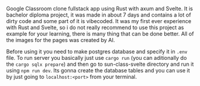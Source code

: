 Google Classroom clone fullstack app using Rust with axum and Svelte.
It is bachelor diploma project, it was made in about 7 days and contains a lot of dirty code and some part of it is vibecoded.
It was my first ever experience with Rust and Svelte, so i do not really recommend to use this project as example for your learning, there is many thing that can be done better. All of the images for the pages was created by AI.

Before using it you need to make postgres database and specify it in ``.env`` file.
To run server you basically just use ``cargo run`` (you can aditionally do the ``cargo sqlx prepare``) and then go to sun-class-svelte directory and run it using ``npm run dev``. Its gonna create the database tables and you can use it by just going to ``localhost:<port>`` from your terminal.